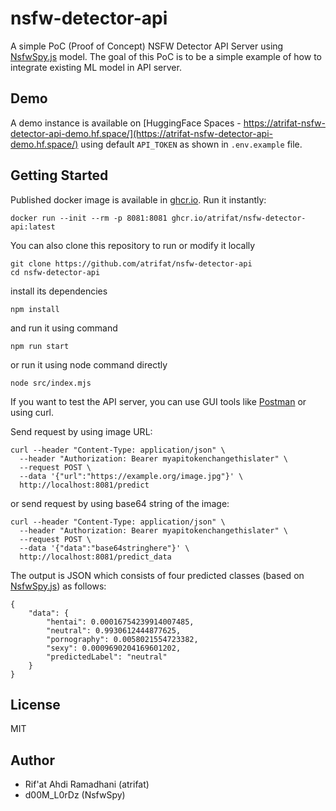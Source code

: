 # nsfw-detector-api
A simple PoC (Proof of Concept) NSFW Detector API Server using [NsfwSpy.js](https://github.com/NsfwSpy/NsfwSpy.js) model. The goal of this PoC is to be a simple example of how to integrate existing ML model in API server.

## Demo
A demo instance is available on [HuggingFace Spaces - https://atrifat-nsfw-detector-api-demo.hf.space/](https://atrifat-nsfw-detector-api-demo.hf.space/) using default `API_TOKEN` as shown in `.env.example` file.

## Getting Started
Published docker image is available in [ghcr.io](https://github.com/atrifat/nsfw-detector-api/pkgs/container/nsfw-detector-api).
Run it instantly:
```
docker run --init --rm -p 8081:8081 ghcr.io/atrifat/nsfw-detector-api:latest
```

You can also clone this repository to run or modify it locally
```
git clone https://github.com/atrifat/nsfw-detector-api
cd nsfw-detector-api
```
install its dependencies
```
npm install
```
and run it using command
```
npm run start
```
or run it using node command directly
```
node src/index.mjs
```

If you want to test the API server, you can use GUI tools like [Postman](https://www.postman.com/) or using curl.

Send request by using image URL:
```
curl --header "Content-Type: application/json" \
  --header "Authorization: Bearer myapitokenchangethislater" \
  --request POST \
  --data '{"url":"https://example.org/image.jpg"}' \
  http://localhost:8081/predict
```
or send request by using base64 string of the image:
```
curl --header "Content-Type: application/json" \
  --header "Authorization: Bearer myapitokenchangethislater" \
  --request POST \
  --data '{"data":"base64stringhere"}' \
  http://localhost:8081/predict_data
```
The output is JSON which consists of four predicted classes (based on [NsfwSpy.js](https://github.com/NsfwSpy/NsfwSpy.js)) as follows:
```
{
    "data": {
        "hentai": 0.00016754239914007485,
        "neutral": 0.9930612444877625,
        "pornography": 0.0058021554723382,
        "sexy": 0.0009690204169601202,
        "predictedLabel": "neutral"
    }
}
```

## License
MIT

## Author
- Rif'at Ahdi Ramadhani (atrifat)
- d00M_L0rDz (NsfwSpy)